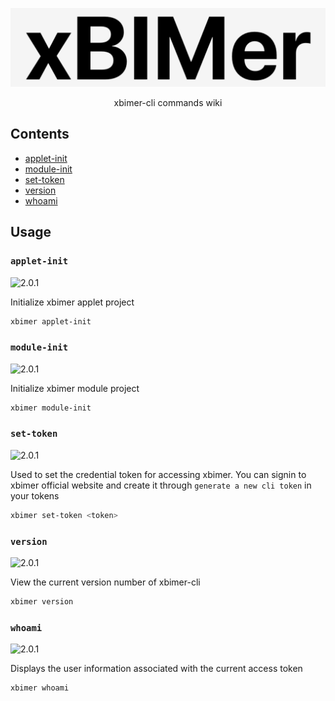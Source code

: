 <p align='center'>
<img src='../../_images/logo.png' width='512px'/>
</p>

<p align='center'>
<span>xbimer-cli commands wiki</span>
</p>

## Contents

- [applet-init](#applet-init)
- [module-init](#module-init)
- [set-token](#set-token)
- [version](#version)
- [whoami](#whoami)

## Usage

### `applet-init`

![2.0.1](https://img.shields.io/badge/Since-2.0.1-green)

Initialize xbimer applet project

```bash
xbimer applet-init
```

### `module-init`

![2.0.1](https://img.shields.io/badge/Since-2.0.1-green)

Initialize xbimer module project

```bash
xbimer module-init
```

### `set-token`

![2.0.1](https://img.shields.io/badge/Since-2.0.1-green)

Used to set the credential token for accessing xbimer. You can signin to xbimer official website and create it through `generate a new cli token` in your tokens

```bash
xbimer set-token <token>
```

### `version`

![2.0.1](https://img.shields.io/badge/Since-2.0.1-green)

View the current version number of xbimer-cli

```bash
xbimer version
```

### `whoami`

![2.0.1](https://img.shields.io/badge/Since-2.0.1-green)

Displays the user information associated with the current access token

```bash
xbimer whoami
```

